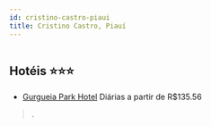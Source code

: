 ```yaml
---
id: cristino-castro-piaui
title: Cristino Castro, Piauí
---
```


<center><img src="https://static.hotelurbano.com/reservas/prod0/9/9965/5b1ea760d0022_gurgueia-park-hotel.jpg" alt="" /></center>


## Hotéis ⭐️⭐️⭐️

-    [Gurgueia Park Hotel](https://www.hurb.com/aud/https://www.hurb.com/hoteis/cristino-castro/gurgueia-park-hotel-9965?cmp=18055) Diárias a partir de R$135.56
   > .
